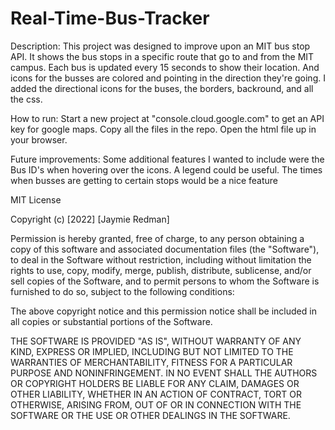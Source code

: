 # Real-Time-Bus-Tracker

Description: This project was designed to improve upon an MIT bus stop API. It shows the bus stops in a specific route that go to and from the MIT campus. Each bus is updated every 15 seconds to show their location. And icons for the busses are colored and pointing in the direction they're going. I added the directional icons for the buses, the borders, backround, and all the css.

How to run: Start a new project at "console.cloud.google.com" to get an API key for google maps. Copy all the files in the repo. Open the html file up in your browser.

Future improvements: Some additional features I wanted to include were the Bus ID's when hovering over the icons. A legend could be useful. The times when busses are getting to certain stops would be a nice feature

MIT License

Copyright (c) [2022] [Jaymie Redman]

Permission is hereby granted, free of charge, to any person obtaining a copy
of this software and associated documentation files (the "Software"), to deal
in the Software without restriction, including without limitation the rights
to use, copy, modify, merge, publish, distribute, sublicense, and/or sell
copies of the Software, and to permit persons to whom the Software is
furnished to do so, subject to the following conditions:

The above copyright notice and this permission notice shall be included in all
copies or substantial portions of the Software.

THE SOFTWARE IS PROVIDED "AS IS", WITHOUT WARRANTY OF ANY KIND, EXPRESS OR
IMPLIED, INCLUDING BUT NOT LIMITED TO THE WARRANTIES OF MERCHANTABILITY,
FITNESS FOR A PARTICULAR PURPOSE AND NONINFRINGEMENT. IN NO EVENT SHALL THE
AUTHORS OR COPYRIGHT HOLDERS BE LIABLE FOR ANY CLAIM, DAMAGES OR OTHER
LIABILITY, WHETHER IN AN ACTION OF CONTRACT, TORT OR OTHERWISE, ARISING FROM,
OUT OF OR IN CONNECTION WITH THE SOFTWARE OR THE USE OR OTHER DEALINGS IN THE
SOFTWARE.
